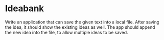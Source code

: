 # Ideabank

Write an application that can save the given text into a local file. 
After saving the idea, it should show the existing ideas as well. 
The app should append the new idea into the file, to allow multiple ideas to be saved.